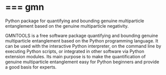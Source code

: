 ===
gmn
===

Python package for quantifying and bounding genuine multiparticle entanglement
based on the genuine multiparticle negativity.

GMNTOOLS is a free software package quantifying and bounding genuine 
multiparticle entanglement based on the Python programming language.
It can be used with the interactive Python interpreter, on the 
command line by executing Python scripts, or integrated in other 
software via Python extension modules. Its main purpose is to make 
the quantification of genuine multiparticle entanglement easy for
Python beginners and provide a good basis for experts.
